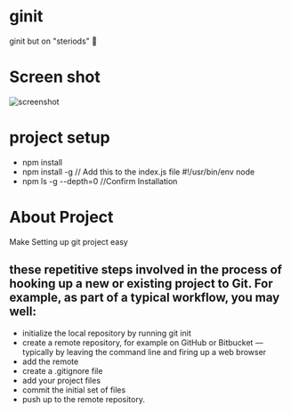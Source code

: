 # ginit
ginit but on "steriods" 🚀

# Screen shot
![screenshot](https://res.cloudinary.com/adebayo/image/upload/v1589901290/index.js_-_gitinit_-_Visual_Studio_Code_5_19_2020_4_06_26_PM_2_ypshdi.png)

# project setup
- npm install
- npm install -g // Add this to the index.js file #!/usr/bin/env node
- npm ls -g --depth=0 //Confirm Installation

# About Project
Make Setting up git project easy
## these repetitive steps involved in the process of hooking up a new or existing project to Git. For example, as part of a typical workflow, you may well:

- initialize the local repository by running git init
 - create a remote repository, for example on GitHub or Bitbucket — typically by leaving the command line and firing up a web browser
- add the remote
- create a .gitignore file
- add your project files
- commit the initial set of files
- push up to the remote repository.
